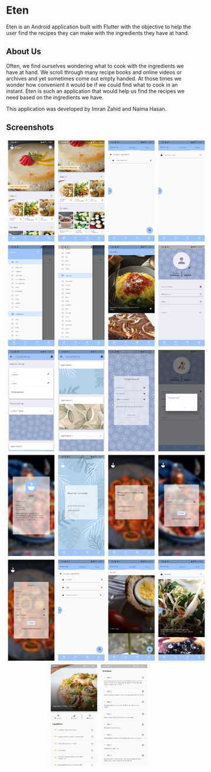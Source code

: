 # Eten

Eten is an Android application built with Flutter with the objective to help the user find the recipes they can make with the ingredients they have at hand.

## About Us

Often, we find ourselves wondering what to cook with the ingredients we have at hand. We scroll through many recipe books and online videos or archives and yet sometimes come out empty handed. At those times we wonder how convenient it would be if we could find what to cook in an instant. Eten is such an application that would help us find the recipes we need based on the ingredients we have.

This application was developed by Imran Zahid and Naima Hasan.

## Screenshots

<div style="display: flex; justify-content: space-between;">
  <img src="demo/Light Mode/Image_1.jpg" style="width: 25%; margin: 5px;" />
  <img src="demo/Light Mode/Image_2.jpg" style="width: 25%; margin: 5px;" />
  <img src="demo/Light Mode/Image_3.jpg" style="width: 25%; margin: 5px;" />
  <img src="demo/Light Mode/Image_4.jpg" style="width: 25%; margin: 5px;" />
</div>

<div style="display: flex; justify-content: space-between;">
  <img src="demo/Light Mode/Image_5.jpg" style="width: 25%; margin: 5px;" />
  <img src="demo/Light Mode/Image_6.jpg" style="width: 25%; margin: 5px;" />
  <img src="demo/Light Mode/Image_7.jpg" style="width: 25%; margin: 5px;" />
  <img src="demo/Light Mode/Image_8.jpg" style="width: 25%; margin: 5px;" />
</div>

<div style="display: flex; justify-content: space-between;">
  <img src="demo/Light Mode/Image_9.jpg" style="width: 25%; margin: 5px;" />
  <img src="demo/Light Mode/Image_10.jpg" style="width: 25%; margin: 5px;" />
  <img src="demo/Light Mode/Image_11.jpg" style="width: 25%; margin: 5px;" />
  <img src="demo/Light Mode/Image_12.jpg" style="width: 25%; margin: 5px;" />
</div>

<div style="display: flex; justify-content: space-between;">
  <img src="demo/Light Mode/Image_13.jpg" style="width: 25%; margin: 5px;" />
  <img src="demo/Light Mode/Image_14.jpg" style="width: 25%; margin: 5px;" />
  <img src="demo/Light Mode/Image_15.jpg" style="width: 25%; margin: 5px;" />
  <img src="demo/Light Mode/Image_16.jpg" style="width: 25%; margin: 5px;" />
</div>

<div style="display: flex; justify-content: space-between;">
  <img src="demo/Light Mode/Image_17.jpg" style="width: 25%; margin: 5px;" />
  <img src="demo/Light Mode/Image_18.jpg" style="width: 25%; margin: 5px;" />
  <img src="demo/Light Mode/Image_19.jpg" style="width: 25%; margin: 5px;" />
  <img src="demo/Light Mode/Image_20.jpg" style="width: 25%; margin: 5px;" />
</div>

<div style="display: flex; justify-content: center;">
  <img src="demo/Light Mode/Image_21.jpg" style="width: 25%; margin: 5px;" />
  <img src="demo/Light Mode/Image_22.jpg" style="width: 25%; margin: 5px;" />
</div>
